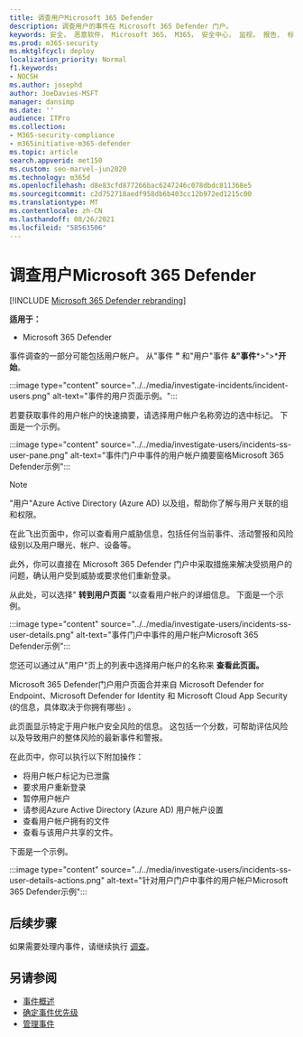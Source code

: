 ```yaml
---
title: 调查用户Microsoft 365 Defender
description: 调查用户的事件在 Microsoft 365 Defender 门户。
keywords: 安全， 恶意软件， Microsoft 365， M365， 安全中心， 监视， 报告， 标识， 数据， 设备， 应用， 事件， 分析， 响应
ms.prod: m365-security
ms.mktglfcycl: deploy
localization_priority: Normal
f1.keywords:
- NOCSH
ms.author: josephd
author: JoeDavies-MSFT
manager: dansimp
ms.date: ''
audience: ITPro
ms.collection:
- M365-security-compliance
- m365initiative-m365-defender
ms.topic: article
search.appverid: met150
ms.custom: seo-marvel-jun2020
ms.technology: m365d
ms.openlocfilehash: d8e83cfd877266bac6247246c078dbdc811368e5
ms.sourcegitcommit: c2d752718aedf958db6b403cc12b972ed1215c00
ms.translationtype: MT
ms.contentlocale: zh-CN
ms.lasthandoff: 08/26/2021
ms.locfileid: "58563506"
---
```

# <a name="investigate-users-in-microsoft-365-defender"></a>调查用户Microsoft 365 Defender

[!INCLUDE [Microsoft 365 Defender rebranding](../includes/microsoft-defender.md)]

**适用于：**

- Microsoft 365 Defender

事件调查的一部分可能包括用户帐户。 从"事件 **"** 和"用户"事件 **&"事件***>">***开始**。 

:::image type="content" source="../../media/investigate-incidents/incident-users.png" alt-text="事件的用户页面示例。":::

若要获取事件的用户帐户的快速摘要，请选择用户帐户名称旁边的选中标记。 下面是一个示例。

:::image type="content" source="../../media/investigate-users/incidents-ss-user-pane.png" alt-text="事件门户中事件的用户帐户摘要窗格Microsoft 365 Defender示例":::

> [!NOTE]
> "用户"Azure Active Directory (Azure AD) 以及组，帮助你了解与用户关联的组和权限。

在此飞出页面中，你可以查看用户威胁信息，包括任何当前事件、活动警报和风险级别以及用户曝光、帐户、设备等。

此外，你可以直接在 Microsoft 365 Defender 门户中采取措施来解决受损用户的问题，确认用户受到威胁或要求他们重新登录。

从此处，可以选择" **转到用户页面** "以查看用户帐户的详细信息。 下面是一个示例。

:::image type="content" source="../../media/investigate-users/incidents-ss-user-details.png" alt-text="事件门户中事件的用户帐户Microsoft 365 Defender示例":::

您还可以通过从"用户"页上的列表中选择用户帐户的名称来 **查看此页面。**

Microsoft 365 Defender门户用户页面合并来自 Microsoft Defender for Endpoint、Microsoft Defender for Identity 和 Microsoft Cloud App Security (的信息，具体取决于你拥有哪些) 。 

此页面显示特定于用户帐户安全风险的信息。 这包括一个分数，可帮助评估风险以及导致用户的整体风险的最新事件和警报。

在此页中，你可以执行以下附加操作： 

- 将用户帐户标记为已泄露
- 要求用户重新登录
- 暂停用户帐户
- 请参阅Azure Active Directory (Azure AD) 用户帐户设置
- 查看用户帐户拥有的文件
- 查看与该用户共享的文件。 

下面是一个示例。

:::image type="content" source="../../media/investigate-users/incidents-ss-user-details-actions.png" alt-text="针对用户门户中事件的用户帐户Microsoft 365 Defender示例":::


<!--
You can access this page from multiple areas in the Microsoft 365 Defender portal. You can access this page from a specific incident in the **Users** tab. Some alerts might include users as a specific affected asset. You can also search for users.  

Learn more about how to investigate users and potential risk [in this Cloud App Security tutorial](/cloud-app-security/tutorial-ueba#:~:text=To%20identify%20who%20your%20riskiest,user%20page%20to%20investigate%20them).

--> 

## <a name="next-steps"></a>后续步骤

如果需要处理内事件，请继续执行 [调查](investigate-incidents.md)。

## <a name="see-also"></a>另请参阅

- [事件概述](incidents-overview.md)
- [确定事件优先级](incident-queue.md)
- [管理事件](manage-incidents.md)